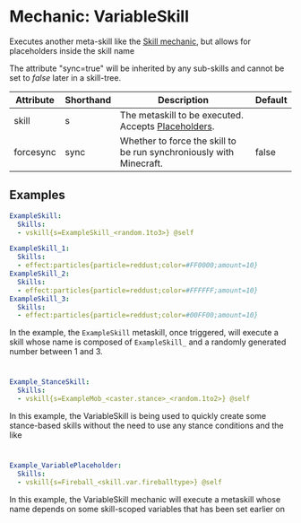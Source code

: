 Mechanic: VariableSkill
===============

Executes another meta-skill like the [Skill mechanic](skills/mechanics/skill), but allows for placeholders inside the skill name


The attribute "sync=true" will be inherited by any sub-skills and cannot
be set to *false* later in a skill-tree.

| Attribute | Shorthand | Description| Default |
|-----------|-----------|---------------------------------------------------------------------|---------|
| skill | s | The metaskill to be executed. Accepts [Placeholders](Skills/Placeholders). |  |
| forcesync | sync  | Whether to force the skill to be run synchroniously with Minecraft. | false   |


Examples
--------
```yaml
ExampleSkill:
  Skills:
  - vskill{s=ExampleSkill_<random.1to3>} @self

ExampleSkill_1:
  Skills:
  - effect:particles{particle=reddust;color=#FF0000;amount=10}
ExampleSkill_2:
  Skills:
  - effect:particles{particle=reddust;color=#FFFFFF;amount=10}
ExampleSkill_3:
  Skills:
  - effect:particles{particle=reddust;color=#00FF00;amount=10}
```
In the example, the `ExampleSkill` metaskill, once triggered, will execute a skill whose name is composed of `ExampleSkill_` and a randomly generated number between 1 and 3.

#

```yaml
Example_StanceSkill:
  Skills:
  - vskill{s=ExampleMob_<caster.stance>_<random.1to2>} @self
```
In this example, the VariableSkill is being used to quickly create some stance-based skills without the need to use any stance conditions and the like

#

```yaml
Example_VariablePlaceholder:
  Skills:
  - vskill{s=Fireball_<skill.var.fireballtype>} @self
```
In this example, the VariableSkill mechanic will execute a metaskill whose name depends on some skill-scoped variables that has been set earlier on